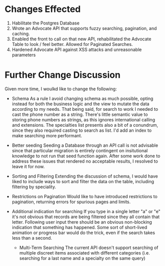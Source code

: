 # Changes Effected

1. Habilitate the Postgres Database
2. Wrote an Advocate API that supports fuzzy searching, pagination, and caching.
3. Enabled the front to call on that new API, rehabilitated the Advocate Table to look / feel better. Allowed for Paginated Searches.
4. Hardened Advocate API against XSS attacks and unreasonable parameters

# Further Change Discussion

Given more time, I woulkd like to change the following:

* Schema
    As a rule I avoid changing schema as much possible, opting instead for both the business logic and the view to mutate the data according to my needs. That being said, for search to work I needed to cast the phone number as a string. There's little semantic value to storing phone numbers as strings, as this ignores international calling and extensions. The specialties list presents also a bit of a conundrum, since they also required casting to search as list. I'd add an index to make searching more performant.

* Better seeding
    Seeding a Database through an API call is not advisable since that particular migration is entirely contingent on insitutional knowledge to not run that seed function again. After some work done to address these issues that rendered no acceptable results, I resolved to leave it for now.

* Sorting and Filtering
    Extending the discussion of schema, I would have liked to include ways to sort and filter the data on the table, including filtering by speciality.

* Restrictions on Pagination
    Would like to have introduced restrictions to pagination, returning errors for spurious pages and limits.

* Additional indication for searching
  If you type in a single letter "a" or "e" it's not obvious that records are being filtered since they all contain that letter. Following user input there should be an obvious non-blocking indication that something has happened. Some sort of short-lived animation or progress bar would do the trick, even if the search takes less than a second.

  * Multi-Term Searching
    The current API doesn't support searching of multiple discreet items associated with different categories (i.e. searching for a last name and a specialty on the same query)
